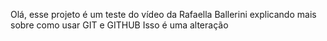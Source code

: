 Olá, esse projeto é um teste do vídeo da Rafaella Ballerini explicando mais sobre como usar GIT e GITHUB
Isso é uma alteração